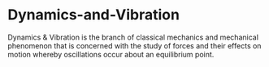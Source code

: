 # Dynamics-and-Vibration
Dynamics & Vibration is the branch of classical mechanics and mechanical phenomenon that is concerned with the study of forces and their effects on motion whereby oscillations occur about an equilibrium point.
